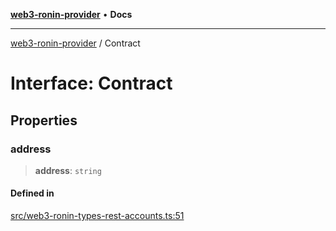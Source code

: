 [**web3-ronin-provider**](../README.md) • **Docs**

***

[web3-ronin-provider](../globals.md) / Contract

# Interface: Contract

## Properties

### address

> **address**: `string`

#### Defined in

[src/web3-ronin-types-rest-accounts.ts:51](https://github.com/chuacw/web3-ronin-provider/blob/a0101c455e71e221c1f508afff12749e77bf1fd8/src/web3-ronin-types-rest-accounts.ts#L51)
